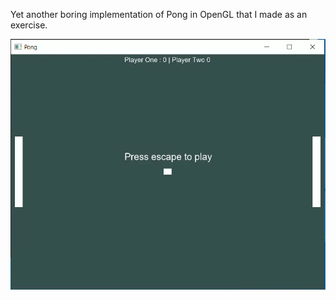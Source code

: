 Yet another boring implementation of Pong in OpenGL that I made as an exercise.

![Video](demo.webp)